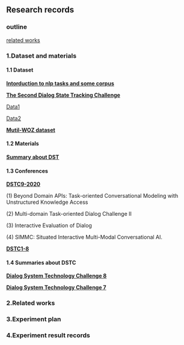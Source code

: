 ## Research records
### outline
[related works](#2related-works)

### 1.Dataset and materials

#### 1.1 Dataset
[**Intorduction to nlp tasks and some corpus**](http://nlpprogress.com/english/dialogue.html)

[**The Second Dialog State Tracking Challenge**](https://www.aclweb.org/anthology/W14-4337.pdf)

[Data1](https://github.com/matthen/dstc)

[Data2](https://github.com/msamogh/DSTC-2-and-3/tree/master/dstc2/data)


[**Mutil-WOZ dataset**](https://www.aclweb.org/anthology/D18-1547.pdf)

#### 1.2 Materials
[**Summary about DST**](https://zhuanlan.zhihu.com/p/51476362)

#### 1.3 Conferences
[**DSTC9-2020**](https://dstc9.dstc.community/home)

(1) Beyond Domain APIs: Task-oriented Conversational Modeling with Unstructured Knowledge Access

(2) Multi-domain Task-oriented Dialog Challenge II

(3) Interactive Evaluation of Dialog

(4) SIMMC: Situated Interactive Multi-Modal Conversational AI.


[**DSTC1-8**](https://dstc9.dstc.community/past-challenges)


#### 1.4 Summaries about DSTC
[**Dialog System Technology Challenge 8**](https://arxiv.org/pdf/1911.06394.pdf)

[**Dialog System Technology Challenge 7**](https://arxiv.org/pdf/1901.03461.padf)


### 2.Related works


### 3.Experiment plan 


### 4.Experiment result records 

